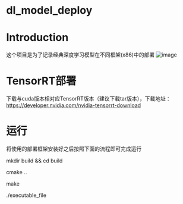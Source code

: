 # dl_model_deploy
# Introduction
这个项目是为了记录经典深度学习模型在不同框架(x86)中的部署
![image](https://github.com/yhwang-hub/dl_model_deploy/blob/master/image/deployment-framework.jpg)

# TensorRT部署
下载与cuda版本相对应TensorRT版本（建议下载tar版本），下载地址：https://developer.nvidia.com/nvidia-tensorrt-download


# 运行
将使用的部署框架安装好之后按照下面的流程即可完成运行

mkdir build && cd build

cmake ..

make

./executable_file
